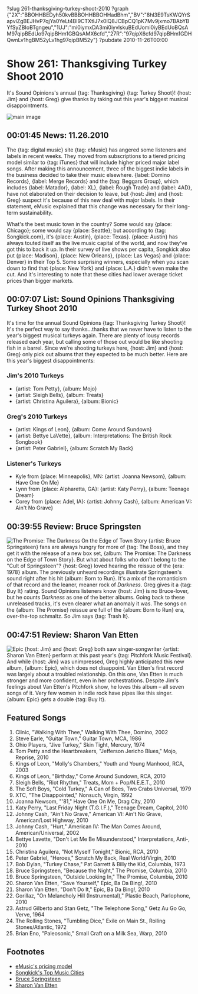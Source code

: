 ?slug 261-thanksgiving-turkey-shoot-2010
?graph {"2X":"BBOHHBEDyh50kvBBBOHHBBOHHadBhm","BV":"8hl3E9TsKWQYrSapviZgBEJHvP7qjYa0YeLt4BI9CTXtIJ7x0lQ8JCBpCQ1pK7Mv9jxmo7BAbYBYfSyZBIoBTgngeu","1UJ":"mi0iymxDA3mi0iyvlskuBEdUomi0iyBEdUoBQsAM97qipBEdUo97qipBHm1GBQsAMX6cfd","27R":"97qipX6cfd97qipBHm1GDHQwnLv1hgBM52yLv1hg97qipBM52y"}
?pubdate 2010-11-26T00:00

# Show 261: Thanksgiving Turkey Shoot 2010
It's Sound Opinions's annual {tag:  Thanksgiving} {tag: Turkey Shoot}! {host: Jim} and {host: Greg} give thanks by taking out this year's biggest musical disappointments.

![main image](https://static.soundopinions.org/images/turkeyshoot.jpg)

## 00:01:45 News: 11.26.2010
The {tag: digital music} site {tag: eMusic} has angered some listeners and labels in recent weeks. They moved from subscriptions to a tiered pricing model similar to {tag: iTunes} that will include higher priced major label songs. After making this announcement, three of the biggest indie labels in the business decided to take their music elsewhere. {label: Domino Records}, {label: Merge Records} and the {tag: Beggars Group}, which includes {label: Matador}, {label: XL}, {label: Rough Trade} and {label: 4AD}, have not elaborated on their decision to leave, but {host: Jim} and {host: Greg} suspect it's because of this new deal with major labels. In their statement, eMusic explained that this change was necessary for their long-term sustainability.

What's the best music town in the country? Some would say {place: Chicago}; some would say {place: Seattle}; but according to {tag: Songkick.com}, it's {place: Austin}, {place: Texas}. {place: Austin} has always touted itself as the live music capital of the world, and now they've got this to back it up. In their survey of live shows per capita, Songkick also put {place: Madison}, {place: New Orleans}, {place: Las Vegas} and {place: Denver} in their Top 5. Some surprising winners, especially when you scan down to find that {place: New York} and {place: L.A.} didn't even make the cut. And it's interesting to note that these cities had lower average ticket prices than bigger markets.

## 00:07:07 List: Sound Opinions Thanksgiving Turkey Shoot 2010
It's time for the annual Sound Opinions {tag: Thanksgiving Turkey Shoot}! It's the perfect way to say thanks...thanks that we never have to listen to the year's biggest musical turkeys again. There are plenty of lousy records released each year, but calling some of those out would be like shooting fish in a barrel. Since we're shooting turkeys here, {host: Jim} and {host: Greg} only pick out albums that they expected to be much better. Here are this year's biggest disappointments:

### Jim's 2010 Turkeys
- {artist: Tom Petty}, {album: Mojo}
- {artist: Sleigh Bells}, {album: Treats}
- {artist: Christina Aguilera}, {album: Bionic}

### Greg's 2010 Turkeys
- {artist: Kings of Leon}, {album: Come Around Sundown}
- {artist: Bettye LaVette}, {album: Interpretations: The British Rock Songbook}
- {artist: Peter Gabriel}, {album: Scratch My Back}

### Listener's Turkeys

- Kyle from {place: Minneapolis}, MN: {artist: Joanna Newsom}, {album: Have One On Me}
- Lynn from {place: Alpharetta, GA}: {artist: Katy Perry}, {album: Teenage Dream}
- Corey from {place: Adel, IA}: {artist: Johnny Cash}, {album: American VI: Ain't No Grave}

## 00:39:55 Review: Bruce Springsten

![The Promise: The Darkness On the Edge of Town Story](https://static.soundopinions.org/images/2017/brucespringsteen-darknessontheedge-cover_1329051416_resize_460x400.jpg)
{artist: Bruce Springsteen} fans are always hungry for more of {tag: The Boss}, and they get it with the release of a new box set, {album: The Promise: The Darkness on the Edge of Town Story}. But what about folks who don't belong to the "Cult of Springsteen"? {host: Greg} loved hearing the reissue of the {era: 1978} album. The previously unheard recordings illustrate Springsteen's sound right after his hit {album: Born to Run}. It's a mix of the romanticism of that record and the leaner, meaner rock of *Darkness*. Greg gives it a {tag: Buy It} rating. Sound Opinions listeners know {host: Jim} is no Bruce-lover, but he counts *Darkness* as one of the better albums. Going back to these unreleased tracks, it's even clearer what an anomaly it was. The songs on the {album: The Promise} reissue are full of the {album: Born to Run} era, over-the-top schmaltz. So Jim says {tag: Trash It}.

## 00:47:51 Review: Sharon Van Etten
![Epic](https://static.soundopinions.org/assets/261/27R0.jpg)
{host: Jim} and {host: Greg} both saw singer-songwriter {artist: Sharon Van Etten} perform at this past year's {tag: Pitchfork Music Festival}. And while {host: Jim} was unimpressed, Greg highly anticipated this new album, {album: Epic}, which does not disappoint. Van Etten's first record was largely about a troubled relationship. On this one, Van Etten is much stronger and more confident, even in her orchestrations. Despite Jim's feelings about Van Etten's Pitchfork show, he loves this album – all seven songs of it. Very few women in indie rock have pipes like this singer. {album: Epic} gets a double {tag: Buy It}.

## Featured Songs
1. Clinic, "Walking With Thee," Walking With Thee, Domino, 2002
2. Steve Earle, "Guitar Town," Guitar Town, MCA, 1986
3. Ohio Players, "Jive Turkey," Skin Tight, Mercury, 1974
4. Tom Petty and the Heartbreakers, "Jefferson Jericho Blues," Mojo, Reprise, 2010
5. Kings of Leon, "Molly's Chambers," Youth and Young Manhood, RCA, 2003
6. Kings of Leon, "Birthday," Come Around Sundown, RCA, 2010
7. Sleigh Bells, "Riot Rhythm," Treats, Mom + Pop/N.E.E.T., 2010
8. The Soft Boys, "Cold Turkey," A Can of Bees, Two Crabs Universal, 1979
9. XTC, "The Disappointed," Nonsuch, Virgin, 1992
10. Joanna Newsom, "'81," Have One On Me, Drag City, 2010
11. Katy Perry, "Last Friday Night (T.G.I.F.)," Teenage Dream, Capitol, 2010
12. Johnny Cash, "Ain't No Grave," American VI: Ain't No Grave, American/Lost Highway, 2010
13. Johnny Cash, "Hurt," American IV: The Man Comes Around, American/Universal, 2002
14. Bettye Lavette, "Don't Let Me Be Misunderstood," Interpretations, Anti-, 2010
15. Christina Aguilera, "Not Myself Tonight," Bionic, RCA, 2010
16. Peter Gabriel, "Heroes," Scratch My Back, Real World/Virgin, 2010
17. Bob Dylan, "Turkey Chase," Pat Garrett & Billy the Kid, Columbia, 1973
18. Bruce Springsteen, "Because the Night," The Promise, Columbia, 2010
19. Bruce Springsteen, "Outside Looking In," The Promise, Columbia, 2010
20. Sharon Van Etten, "Save Yourself," Epic, Ba Da Bing!, 2010
21. Sharon Van Etten, "Don't Do It," Epic, Ba Da Bing!, 2010
22. Gorillaz, "On Melancholy Hill (Instrumental)," Plastic Beach, Parlophone, 2010
23. Astrud Gilberto and Stan Getz, "The Telephone Song," Getz Au Go Go, Verve, 1964
24. The Rolling Stones, "Tumbling Dice," Exile on Main St., Rolling Stones/Atlantic, 1972
25. Brian Eno, "Paleosonic," Small Craft on a Milk Sea, Warp, 2010

## Footnotes
- [eMusic's pricing model](http://www.nytimes.com/2010/11/18/business/media/18emusic.html?src=busln)
- [Songkick's Top Music Cities](http://www.songkick.com/blog/2010/11/18/top-10-cities-for-live-rock-music/)
- [Bruce Springsteen](http://www.brucespringsteen.net/news/index.html)
- [Sharon Van Etten](http://www.sharonvanetten.com/)
